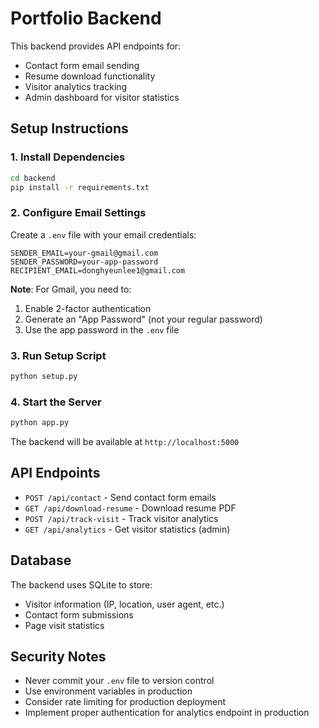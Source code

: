 # Portfolio Backend

This backend provides API endpoints for:
- Contact form email sending
- Resume download functionality
- Visitor analytics tracking
- Admin dashboard for visitor statistics

## Setup Instructions

### 1. Install Dependencies
```bash
cd backend
pip install -r requirements.txt
```

### 2. Configure Email Settings
Create a `.env` file with your email credentials:
```
SENDER_EMAIL=your-gmail@gmail.com
SENDER_PASSWORD=your-app-password
RECIPIENT_EMAIL=donghyeunlee1@gmail.com
```

**Note**: For Gmail, you need to:
1. Enable 2-factor authentication
2. Generate an "App Password" (not your regular password)
3. Use the app password in the `.env` file

### 3. Run Setup Script
```bash
python setup.py
```

### 4. Start the Server
```bash
python app.py
```

The backend will be available at `http://localhost:5000`

## API Endpoints

- `POST /api/contact` - Send contact form emails
- `GET /api/download-resume` - Download resume PDF
- `POST /api/track-visit` - Track visitor analytics
- `GET /api/analytics` - Get visitor statistics (admin)

## Database

The backend uses SQLite to store:
- Visitor information (IP, location, user agent, etc.)
- Contact form submissions
- Page visit statistics

## Security Notes

- Never commit your `.env` file to version control
- Use environment variables in production
- Consider rate limiting for production deployment
- Implement proper authentication for analytics endpoint in production